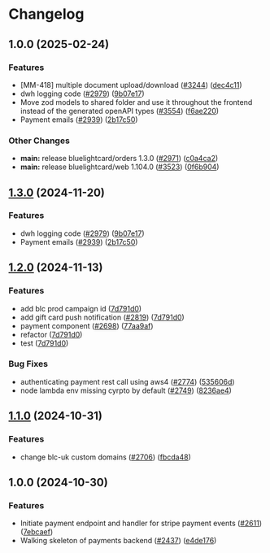 # Changelog

## 1.0.0 (2025-02-24)


### Features

* [MM-418] multiple document upload/download ([#3244](https://github.com/Harshit-Git07/BlueLightCard/issues/3244)) ([dec4c11](https://github.com/Harshit-Git07/BlueLightCard/commit/dec4c1172232a910097b7eff068e43a1e86a2baa))
* dwh logging code ([#2979](https://github.com/Harshit-Git07/BlueLightCard/issues/2979)) ([9b07e17](https://github.com/Harshit-Git07/BlueLightCard/commit/9b07e174f313e8a5e505064ac2b70ebe660e0c6e))
* Move zod models to shared folder and use it throughout the frontend instead of the generated openAPI types ([#3554](https://github.com/Harshit-Git07/BlueLightCard/issues/3554)) ([f6ae220](https://github.com/Harshit-Git07/BlueLightCard/commit/f6ae220bc5f13846cb234b69e02f9b4cc62a7919))
* Payment emails ([#2939](https://github.com/Harshit-Git07/BlueLightCard/issues/2939)) ([2b17c50](https://github.com/Harshit-Git07/BlueLightCard/commit/2b17c50544e07ab3190a1ee8120edb70d213582f))


### Other Changes

* **main:** release bluelightcard/orders 1.3.0 ([#2971](https://github.com/Harshit-Git07/BlueLightCard/issues/2971)) ([c0a4ca2](https://github.com/Harshit-Git07/BlueLightCard/commit/c0a4ca2c9a0150475cb1c57845794354d554df99))
* **main:** release bluelightcard/web 1.104.0 ([#3523](https://github.com/Harshit-Git07/BlueLightCard/issues/3523)) ([0f6b904](https://github.com/Harshit-Git07/BlueLightCard/commit/0f6b9049186c401c328afdfa95faebfc4407fac1))

## [1.3.0](https://github.com/bluelightcard/BlueLightCard-2.0/compare/bluelightcard/orders-v1.2.0...bluelightcard/orders-v1.3.0) (2024-11-20)


### Features

* dwh logging code ([#2979](https://github.com/bluelightcard/BlueLightCard-2.0/issues/2979)) ([9b07e17](https://github.com/bluelightcard/BlueLightCard-2.0/commit/9b07e174f313e8a5e505064ac2b70ebe660e0c6e))
* Payment emails ([#2939](https://github.com/bluelightcard/BlueLightCard-2.0/issues/2939)) ([2b17c50](https://github.com/bluelightcard/BlueLightCard-2.0/commit/2b17c50544e07ab3190a1ee8120edb70d213582f))

## [1.2.0](https://github.com/bluelightcard/BlueLightCard-2.0/compare/bluelightcard/orders-v1.1.0...bluelightcard/orders-v1.2.0) (2024-11-13)


### Features

* add blc prod campaign id ([7d791d0](https://github.com/bluelightcard/BlueLightCard-2.0/commit/7d791d092ee9735f6b11f9b483a612ae68311434))
* add gift card push notification ([#2819](https://github.com/bluelightcard/BlueLightCard-2.0/issues/2819)) ([7d791d0](https://github.com/bluelightcard/BlueLightCard-2.0/commit/7d791d092ee9735f6b11f9b483a612ae68311434))
* payment component ([#2698](https://github.com/bluelightcard/BlueLightCard-2.0/issues/2698)) ([77aa9af](https://github.com/bluelightcard/BlueLightCard-2.0/commit/77aa9af1cf3db371d158862edff0e319ee1f8cff))
* refactor ([7d791d0](https://github.com/bluelightcard/BlueLightCard-2.0/commit/7d791d092ee9735f6b11f9b483a612ae68311434))
* test ([7d791d0](https://github.com/bluelightcard/BlueLightCard-2.0/commit/7d791d092ee9735f6b11f9b483a612ae68311434))


### Bug Fixes

* authenticating payment rest call using aws4 ([#2774](https://github.com/bluelightcard/BlueLightCard-2.0/issues/2774)) ([535606d](https://github.com/bluelightcard/BlueLightCard-2.0/commit/535606d0171a9460454e212dcb2a4ee2c37027b4))
* node lambda env missing cyrpto by default ([#2749](https://github.com/bluelightcard/BlueLightCard-2.0/issues/2749)) ([8236ae4](https://github.com/bluelightcard/BlueLightCard-2.0/commit/8236ae40e62b70ae00945311ad400ecddfc0e9ac))

## [1.1.0](https://github.com/bluelightcard/BlueLightCard-2.0/compare/bluelightcard/orders-v1.0.0...bluelightcard/orders-v1.1.0) (2024-10-31)


### Features

* change blc-uk custom domains ([#2706](https://github.com/bluelightcard/BlueLightCard-2.0/issues/2706)) ([fbcda48](https://github.com/bluelightcard/BlueLightCard-2.0/commit/fbcda48af74f4bdc2fa92878997b5a8bf31520b9))

## 1.0.0 (2024-10-30)


### Features

* Initiate payment endpoint and handler for stripe payment events ([#2611](https://github.com/bluelightcard/BlueLightCard-2.0/issues/2611)) ([7ebcaef](https://github.com/bluelightcard/BlueLightCard-2.0/commit/7ebcaefde05ef89ca645caea34a2d7b24ac56dae))
* Walking skeleton of payments backend ([#2437](https://github.com/bluelightcard/BlueLightCard-2.0/issues/2437)) ([e4de176](https://github.com/bluelightcard/BlueLightCard-2.0/commit/e4de176e1d383f140d9db5d57511b188c4a88510))
